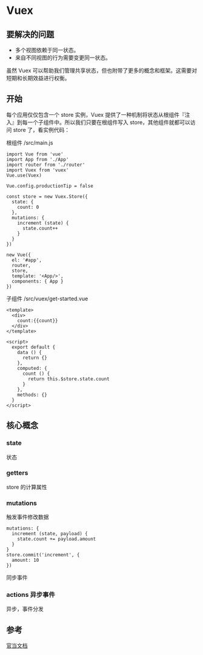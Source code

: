 # Vuex

## 要解决的问题

- 多个视图依赖于同一状态。
- 来自不同视图的行为需要变更同一状态。

虽然 Vuex 可以帮助我们管理共享状态，但也附带了更多的概念和框架。这需要对短期和长期效益进行权衡。

## 开始

每个应用仅仅包含一个 store 实例，Vuex 提供了一种机制将状态从根组件『注入』到每一个子组件中。所以我们只要在根组件写入 store，其他组件就都可以访问 store 了，看实例代码：
    
根组件 /src/main.js

    import Vue from 'vue'
    import App from './App'
    import router from './router'
    import Vuex from 'vuex'
    Vue.use(Vuex)
    
    Vue.config.productionTip = false
    
    const store = new Vuex.Store({
      state: {
        count: 0
      },
      mutations: {
        increment (state) {
          state.count++
        }
      }
    })
    
    new Vue({
      el: '#app',
      router,
      store,
      template: '<App/>',
      components: { App }
    })
    
子组件 /src/vuex/get-started.vue
    
    <template>
      <div>
        count:{{count}}
      </div>
    </template>
    
    <script>
      export default {
        data () {
          return {}
        },
        computed: {
          count () {
            return this.$store.state.count
          }
        },
        methods: {}
      }
    </script>

## 核心概念

### state

状态

### getters

store 的计算属性

### mutations

触发事件修改数据

    mutations: {
      increment (state, payload) {
        state.count += payload.amount
      }
    }
    store.commit('increment', {
      amount: 10
    })

同步事件

### actions 异步事件

异步，事件分发

## 参考

[官当文档](https://vuex.vuejs.org/zh-cn/)



